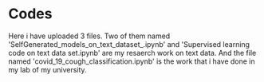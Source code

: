 # Codes
Here i have uploaded 3 files.
Two of them named 'SelfGenerated_models_on_text_dataset_.ipynb' and 'Supervised learning code on text data set.ipynb' are my resaerch work on text data.
And the file named 'covid_19_cough_classification.ipynb' is the work that i have done in my lab of my university.
